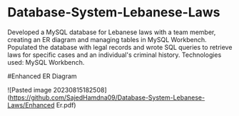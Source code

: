 # Database-System-Lebanese-Laws
Developed a MySQL database for Lebanese laws with a team member, creating an ER diagram and managing tables in MySQL Workbench. Populated the database with legal records and wrote SQL queries to retrieve laws for specific cases and an individual's criminal history. Technologies used: MySQL Workbench.


#Enhanced ER Diagram

![Pasted image 20230815182508](https://github.com/SajedHamdna09/Database-System-Lebanese-Laws/Enhanced Er.pdf)
